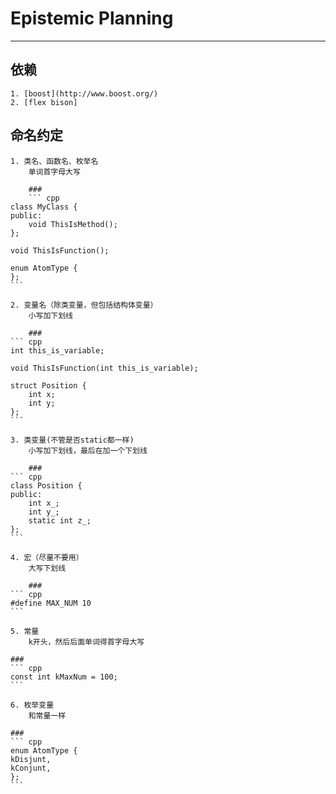 # Epistemic Planning

----------------------------------

## 依赖
    1. [boost](http://www.boost.org/)
    2. [flex bison]
    
## 命名约定
    1. 类名、函数名、枚举名
        单词首字母大写
        
        ###
    	``` cpp
	class MyClass {
	public:
		void ThisIsMethod();
	};
	
	void ThisIsFunction();
	
	enum AtomType {
	};
	```
	
    2. 变量名（除类变量，但包括结构体变量）
        小写加下划线
        
        ### 
	``` cpp
	int this_is_variable;
	
	void ThisIsFunction(int this_is_variable);
	
	struct Position {
		int x;
		int y;
	};
	```
	
    3. 类变量(不管是否static都一样)
        小写加下划线，最后在加一个下划线
        
        ###
	``` cpp
	class Position {
	public:
		int x_;
		int y_;
        static int z_;
	};
	```
	
    4. 宏（尽量不要用）
        大写下划线
        
        ###
	``` cpp
	#define MAX_NUM 10
	```
	
    5. 常量
        k开头，然后后面单词得首字母大写
        
	###
	``` cpp
	const int kMaxNum = 100;
	```
    
    6. 枚举变量
        和常量一样
        
	###
	``` cpp
	enum AtomType {
	kDisjunt,
	kConjunt,
	};
	```
